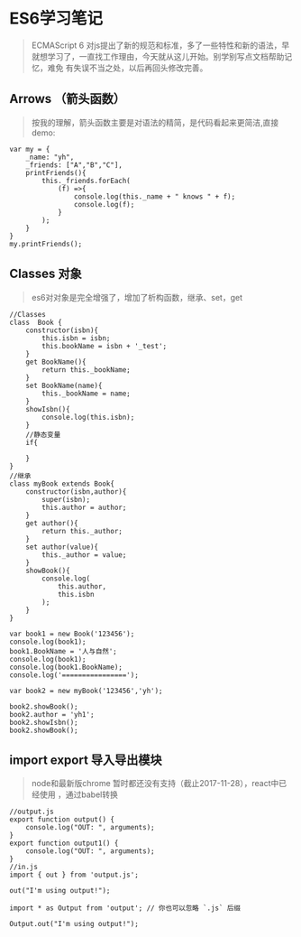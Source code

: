 # ES6学习笔记
> ECMAScript 6 对js提出了新的规范和标准，多了一些特性和新的语法，早就想学习了，一直找工作理由，今天就从这儿开始。别学别写点文档帮助记忆，难免
有失误不当之处，以后再回头修改完善。

##  Arrows （箭头函数）
 >按我的理解，箭头函数主要是对语法的精简，是代码看起来更简洁,直接demo:
 
~~~
var my = {
	_name: "yh",
	_friends: ["A","B","C"],
	printFriends(){
		this._friends.forEach(
			(f) =>{
				console.log(this._name + " knows " + f);
				console.log(f);
			}
		);
	}
}
my.printFriends();
~~~
## Classes 对象
>es6对对象是完全增强了，增加了析构函数，继承、set，get
~~~
//Classes
class  Book {
	constructor(isbn){
		this.isbn = isbn;
		this.bookName = isbn + '_test';
	}
	get BookName(){
		return this._bookName;
	}
	set BookName(name){
		this._bookName = name;
	}
	showIsbn(){
		console.log(this.isbn);
	}
	//静态变量
	if{
	    
	}
}
//继承
class myBook extends Book{
	constructor(isbn,author){
		super(isbn);
		this.author = author;
	}
	get author(){
		return this._author;
	}
	set author(value){
		this._author = value;
	}
	showBook(){
		console.log(
			this.author,
			this.isbn
		);
	}
}

var book1 = new Book('123456');
console.log(book1);
book1.BookName = '人与自然';
console.log(book1);
console.log(book1.BookName);
console.log('================');

var book2 = new myBook('123456','yh');

book2.showBook();
book2.author = 'yh1';
book2.showIsbn();
book2.showBook();
~~~
## import export 导入导出模块
>node和最新版chrome 暂时都还没有支持（截止2017-11-28），react中已经使用
，通过babel转换
~~~
//output.js
export function output() {
    console.log("OUT: ", arguments);
}
export function output1() {
    console.log("OUT: ", arguments);
}
//in.js
import { out } from 'output.js';
 
out("I'm using output!");

import * as Output from 'output'; // 你也可以忽略 `.js` 后缀
 
Output.out("I'm using output!");
~~~
